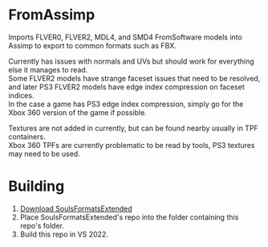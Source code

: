 # FromAssimp
Imports FLVER0, FLVER2, MDL4, and SMD4 FromSoftware models into Assimp to export to common formats such as FBX.  

Currently has issues with normals and UVs but should work for everything else it manages to read.  
Some FLVER2 models have strange faceset issues that need to be resolved, and later PS3 FLVER2 models have edge index compression on faceset indices.  
In the case a game has PS3 edge index compression, simply go for the Xbox 360 version of the game if possible.  

Textures are not added in currently, but can be found nearby usually in TPF containers.  
Xbox 360 TPFs are currently problematic to be read by tools, PS3 textures may need to be used.

# Building
1. [Download SoulsFormatsExtended][0]  
2. Place SoulsFormatsExtended's repo into the folder containing this repo's folder.  
3. Build this repo in VS 2022.  

[0]: https://www.github.com/WarpZephyr/SoulsFormatsExtended